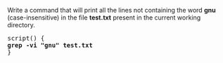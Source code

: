 Write a command that will print all the lines not containing the word **gnu** (case-insensitive) in the file **test.txt** present in the current working directory.

<pre>
script() { 
<b>grep -vi "gnu" test.txt</b>
}
</pre>